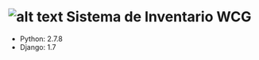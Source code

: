 ![alt text](http://200.1.17.201/wcg/wp-content/uploads/2012/12/logoweb8.png "Wireless Communications Group")
Sistema de Inventario WCG
=========================

* Python: 2.7.8
* Django: 1.7
